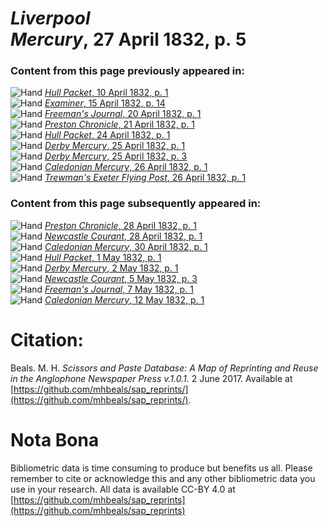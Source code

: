 # *Liverpool Mercury*, 27 April 1832, p. 5  
  
### Content from this page previously appeared in:  
![Hand](http://scissorsandpaste.net/wp-content/uploads/2017/06/smallhandpointer.png) [*Hull Packet*, 10 April 1832, p. 1](https://mhbeals.github.io/sap_html/Hull-Packet/Hull-Packet-10-April-1832-p-1)  
![Hand](http://scissorsandpaste.net/wp-content/uploads/2017/06/smallhandpointer.png) [*Examiner*, 15 April 1832, p. 14](https://mhbeals.github.io/sap_html/Examiner/Examiner-15-April-1832-p-14)  
![Hand](http://scissorsandpaste.net/wp-content/uploads/2017/06/smallhandpointer.png) [*Freeman's Journal*, 20 April 1832, p. 1](https://mhbeals.github.io/sap_html/Freeman's-Journal/Freeman's-Journal-20-April-1832-p-1)  
![Hand](http://scissorsandpaste.net/wp-content/uploads/2017/06/smallhandpointer.png) [*Preston Chronicle*, 21 April 1832, p. 1](https://mhbeals.github.io/sap_html/Preston-Chronicle/Preston-Chronicle-21-April-1832-p-1)  
![Hand](http://scissorsandpaste.net/wp-content/uploads/2017/06/smallhandpointer.png) [*Hull Packet*, 24 April 1832, p. 1](https://mhbeals.github.io/sap_html/Hull-Packet/Hull-Packet-24-April-1832-p-1)  
![Hand](http://scissorsandpaste.net/wp-content/uploads/2017/06/smallhandpointer.png) [*Derby Mercury*, 25 April 1832, p. 1](https://mhbeals.github.io/sap_html/Derby-Mercury/Derby-Mercury-25-April-1832-p-1)  
![Hand](http://scissorsandpaste.net/wp-content/uploads/2017/06/smallhandpointer.png) [*Derby Mercury*, 25 April 1832, p. 3](https://mhbeals.github.io/sap_html/Derby-Mercury/Derby-Mercury-25-April-1832-p-3)  
![Hand](http://scissorsandpaste.net/wp-content/uploads/2017/06/smallhandpointer.png) [*Caledonian Mercury*, 26 April 1832, p. 1](https://mhbeals.github.io/sap_html/Caledonian-Mercury/Caledonian-Mercury-26-April-1832-p-1)  
![Hand](http://scissorsandpaste.net/wp-content/uploads/2017/06/smallhandpointer.png) [*Trewman's Exeter Flying Post*, 26 April 1832, p. 1](https://mhbeals.github.io/sap_html/Trewman's-Exeter-Flying-Post/Trewman's-Exeter-Flying-Post-26-April-1832-p-1)  
  
### Content from this page subsequently appeared in:  
![Hand](http://scissorsandpaste.net/wp-content/uploads/2017/06/smallhandpointer.png) [*Preston Chronicle*, 28 April 1832, p. 1](https://mhbeals.github.io/sap_html/Preston-Chronicle/Preston-Chronicle-28-April-1832-p-1)  
![Hand](http://scissorsandpaste.net/wp-content/uploads/2017/06/smallhandpointer.png) [*Newcastle Courant*, 28 April 1832, p. 1](https://mhbeals.github.io/sap_html/Newcastle-Courant/Newcastle-Courant-28-April-1832-p-1)  
![Hand](http://scissorsandpaste.net/wp-content/uploads/2017/06/smallhandpointer.png) [*Caledonian Mercury*, 30 April 1832, p. 1](https://mhbeals.github.io/sap_html/Caledonian-Mercury/Caledonian-Mercury-30-April-1832-p-1)  
![Hand](http://scissorsandpaste.net/wp-content/uploads/2017/06/smallhandpointer.png) [*Hull Packet*, 1 May 1832, p. 1](https://mhbeals.github.io/sap_html/Hull-Packet/Hull-Packet-1-May-1832-p-1)  
![Hand](http://scissorsandpaste.net/wp-content/uploads/2017/06/smallhandpointer.png) [*Derby Mercury*, 2 May 1832, p. 1](https://mhbeals.github.io/sap_html/Derby-Mercury/Derby-Mercury-2-May-1832-p-1)  
![Hand](http://scissorsandpaste.net/wp-content/uploads/2017/06/smallhandpointer.png) [*Newcastle Courant*, 5 May 1832, p. 3](https://mhbeals.github.io/sap_html/Newcastle-Courant/Newcastle-Courant-5-May-1832-p-3)  
![Hand](http://scissorsandpaste.net/wp-content/uploads/2017/06/smallhandpointer.png) [*Freeman's Journal*, 7 May 1832, p. 1](https://mhbeals.github.io/sap_html/Freeman's-Journal/Freeman's-Journal-7-May-1832-p-1)  
![Hand](http://scissorsandpaste.net/wp-content/uploads/2017/06/smallhandpointer.png) [*Caledonian Mercury*, 12 May 1832, p. 1](https://mhbeals.github.io/sap_html/Caledonian-Mercury/Caledonian-Mercury-12-May-1832-p-1)  


# Citation: 

Beals. M. H. *Scissors and Paste Database: A Map of Reprinting and Reuse in the Anglophone Newspaper Press v.1.0.1.* 2 June 2017. Available at [https://github.com/mhbeals/sap_reprints/](https://github.com/mhbeals/sap_reprints/). 

# Nota Bona

Bibliometric data is time consuming to produce but benefits us all. Please remember to cite or acknowledge this and any other bibliometric data you use in your research. All data is available CC-BY 4.0 at [https://github.com/mhbeals/sap_reprints](https://github.com/mhbeals/sap_reprints)